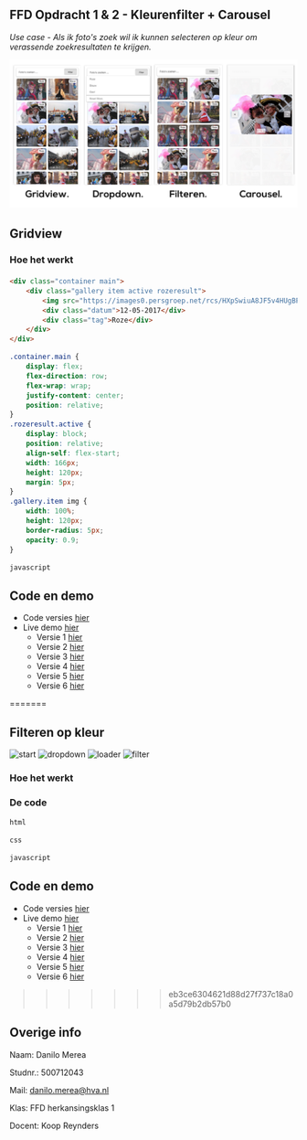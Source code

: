 ## FFD Opdracht 1 & 2 - Kleurenfilter + Carousel
*Use case - Als ik foto's zoek wil ik kunnen selecteren op kleur om verassende zoekresultaten te krijgen.*

![header](head.jpg)

## Gridview
### Hoe het werkt
#### 
``` html
<div class="container main">
    <div class="gallery item active rozeresult">
        <img src="https://images0.persgroep.net/rcs/HXpSwiuA8JF5v4HUgBP2ULmpT8c/diocontent/118272006/_fill/486/324/?appId=f215d2ebdcdad4aa3dc78550c5970d02&quality=0.90">
        <div class="datum">12-05-2017</div>
        <div class="tag">Roze</div>
    </div>
</div>
```

``` css 
.container.main {
    display: flex;
    flex-direction: row;
    flex-wrap: wrap;
    justify-content: center;
    position: relative;
}
.rozeresult.active {
    display: block;
    position: relative;
    align-self: flex-start;
    width: 166px;
    height: 120px;
    margin: 5px;
}
.gallery.item img {
    width: 100%;
    height: 120px;
    border-radius: 5px;
    opacity: 0.9;
}

```

``` javascript 
javascript
```


## Code en demo
+ Code versies [hier](https://github.com/danilomerea/frondesign/tree/master/opdracht2/)
+ Live demo [hier](https://danilomerea.github.io/frondesign/opdracht2/v7/)
  + Versie 1 [hier](https://danilomerea.github.io/frondesign/opdracht2/v1/)
  + Versie 2 [hier](https://danilomerea.github.io/frondesign/opdracht2/v2/)
  + Versie 3 [hier](https://danilomerea.github.io/frondesign/opdracht2/v3/)
  + Versie 4 [hier](https://danilomerea.github.io/frondesign/opdracht2/v4/)
  + Versie 5 [hier](https://danilomerea.github.io/frondesign/opdracht2/v5/)
  + Versie 6 [hier](https://danilomerea.github.io/frondesign/opdracht2/v6/)


=======

## Filteren op kleur
![start](#) ![dropdown](#) ![loader](#) ![filter](#)

### Hoe het werkt

### De code
``` html
html
```

``` css 
css
```

``` javascript 
javascript
```


## Code en demo
+ Code versies [hier](https://github.com/danilomerea/frondesign/tree/master/opdracht2/)
+ Live demo [hier](https://danilomerea.github.io/frondesign/opdracht2/v7/)
  + Versie 1 [hier](https://danilomerea.github.io/frondesign/opdracht2/v1/)
  + Versie 2 [hier](https://danilomerea.github.io/frondesign/opdracht2/v2/)
  + Versie 3 [hier](https://danilomerea.github.io/frondesign/opdracht2/v3/)
  + Versie 4 [hier](https://danilomerea.github.io/frondesign/opdracht2/v4/)
  + Versie 5 [hier](https://danilomerea.github.io/frondesign/opdracht2/v5/)
  + Versie 6 [hier](https://danilomerea.github.io/frondesign/opdracht2/v6/)


>>>>>>> eb3ce6304621d88d27f737c18a0a5d79b2db57b0

## Overige info
Naam: Danilo Merea

Studnr.: 500712043

Mail: [danilo.merea@hva.nl](mailto:danilo.merea@hva.nl)

Klas: FFD herkansingsklas 1

Docent: Koop Reynders




